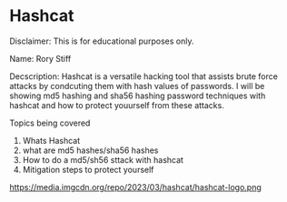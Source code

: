 # Hashcat


Disclaimer: This is for educational purposes only.


Name: Rory Stiff



Decscription: Hashcat is a versatile hacking tool that assists brute force attacks 
by condcuting them with hash values of passwords. I will be showing md5 hashing and
sha56 hashing password techniques with hashcat and how to protect youurself from these attacks. 


Topics being covered

1. Whats Hashcat
2. what are md5 hashes/sha56 hashes
3. How to do a md5/sh56 sttack with hashcat
4. Mitigation steps to protect yourself



https://media.imgcdn.org/repo/2023/03/hashcat/hashcat-logo.png
